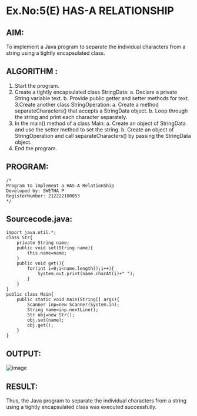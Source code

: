 # Ex.No:5(E) HAS-A RELATIONSHIP
## AIM:
To implement a Java program to separate the individual characters from a string using a tightly encapsulated class.

## ALGORITHM :
1.	Start the program.
2.	Create a tightly encapsulated class StringData:
a.	Declare a private String variable text.
b.	Provide public getter and setter methods for text.
3.Create another class StringOperation:
a.	Create a method separateCharacters() that accepts a StringData object.
b.	Loop through the string and print each character separately.
4.	In the main() method of a class Main:
a.	Create an object of StringData and use the setter method to set the string.
b.	Create an object of StringOperation and call separateCharacters() by passing the StringData object.
5.	End the program.
	
## PROGRAM:
 ```
/*
Program to implement a HAS-A RelationShip
Developed by: SWETHA P
RegisterNumber: 212222100053
*/
```

## Sourcecode.java:

```
import java.util.*;
class Str{
    private String name;
    public void set(String name){
        this.name=name;
    }
    public void get(){
        for(int i=0;i<name.length();i++){
            System.out.print(name.charAt(i)+" ");
        }
    }
}
public class Main{
    public static void main(String[] args){
        Scanner inp=new Scanner(System.in);
        String name=inp.nextLine();
        Str obj=new Str();
        obj.set(name);
        obj.get();
    }
}
```

## OUTPUT:

![image](https://github.com/user-attachments/assets/b3266ebd-738e-4d58-9a4e-ed87a65fd130)


## RESULT:
Thus, the Java program to separate the individual characters from a string using a tightly encapsulated class was executed successfully.

